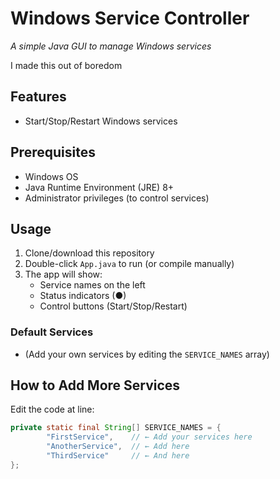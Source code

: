 # Windows Service Controller  
*A simple Java GUI to manage Windows services*  

I made this out of boredom  

## Features  
- Start/Stop/Restart Windows services   

## Prerequisites  
- Windows OS  
- Java Runtime Environment (JRE) 8+  
- Administrator privileges (to control services)  

## Usage  
1. Clone/download this repository  
2. Double-click `App.java` to run (or compile manually)  
3. The app will show:  
   - Service names on the left  
   - Status indicators (●)  
   - Control buttons (Start/Stop/Restart)  

### Default Services  
- (Add your own services by editing the `SERVICE_NAMES` array)  

## How to Add More Services  
Edit the code at line:  
```java
private static final String[] SERVICE_NAMES = {
        "FirstService",    // ← Add your services here
        "AnotherService",  // ← Add here
        "ThirdService"     // ← And here
};
